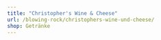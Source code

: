 ```yaml
---
title: "Christopher's Wine & Cheese"
url: /blowing-rock/christophers-wine-und-cheese/
shop: Getränke
---
```

